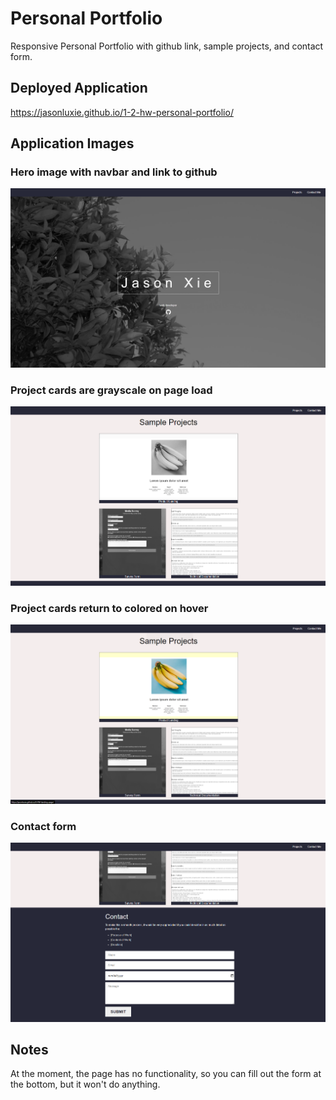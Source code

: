 # Personal Portfolio
Responsive Personal Portfolio with github link, sample projects, and contact form.

## Deployed Application
https://jasonluxie.github.io/1-2-hw-personal-portfolio/

## Application Images
### Hero image with navbar and link to github
![Hero Image with Jason Xie and link to github](https://github.com/jasonluxie/1-2-hw-personal-portfolio/blob/main/assets/images/readme/1-hero.png)
### Project cards are grayscale on page load
![Projects Section with grayscale cards](https://github.com/jasonluxie/1-2-hw-personal-portfolio/blob/main/assets/images/readme/2-1-project.png)
### Project cards return to colored on hover
![Projects Section hovering first project](https://github.com/jasonluxie/1-2-hw-personal-portfolio/blob/main/assets/images/readme/2-2-project.png)
### Contact form
![Contact form section ](https://github.com/jasonluxie/1-2-hw-personal-portfolio/blob/main/assets/images/readme/3-form.png)

## Notes
At the moment, the page has no functionality, so you can fill out the form at the bottom, but it won't do anything. 
